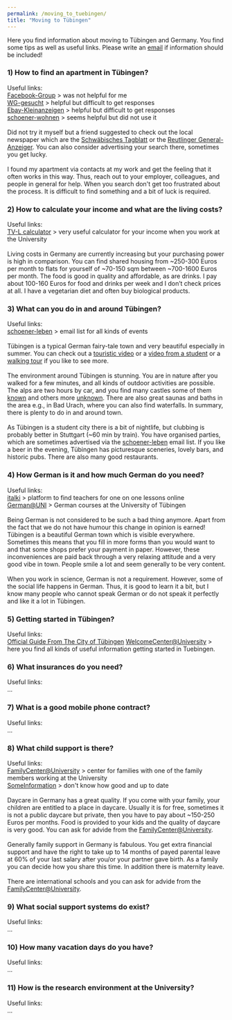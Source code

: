 ```yaml
---
permalink: /moving_to_tuebingen/
title: "Moving to Tübingen"
---
```

Here you find information about moving to Tübingen and Germany. You find some tips as well as useful links. Please write an [email](mailto:dr.thomas.wolfers@gmail.com) if information should be included! 

### 1) How to find an apartment in Tübingen?<br>
Useful links:<br>
[Facebook-Group](https://www.facebook.com/groups/Tuebingen.Immo) > was not helpful for me<br>
[WG-gesucht](https://www.wg-gesucht.de) > helpful but difficult to get responses<br>
[Ebay-Kleinanzeigen](https://www.ebay-kleinanzeigen.de) > helpful but difficult to get responses<br>
[schoener-wohnen](https://lists.schokokeks.org/mailman/listinfo.cgi/schoener-wohnen) > seems helpful but did not use it
<br>
<br>
Did not try it myself but a friend suggested to check out the local newspaper which are the [Schwäbisches Tagblatt](https://www.tagblatt.de) or the [Reutlinger General-Anzeiger](https://www.gea.de). You can also consider advertising your search there, sometimes you get lucky. 
<br>
<br>
I found my apartment via contacts at my work and get the feeling that it often works in this way. Thus, reach out to your employer, colleagues, and people in general for help. When you search don't get too frustrated about the process. It is difficult to find something and a bit of luck is required.

### 2) How to calculate your income and what are the living costs?<br>
Useful links:<br>
[TV-L calculator](https://www.oeffentlichen-dienst.de/rechner/339-2022/3846-tv-l-2022.html) > very useful calculator for your income when you work at the University
<br>
<br>
Living costs in Germany are currently increasing but your purchasing power is high in comparison. You can find shared housing from ~250-300 Euros per month to flats for yourself of ~70-150 sqm between ~700-1600 Euros per month. The food is good in quality and affordable, as are drinks. I pay about 100-160 Euros for food and drinks per week and I don’t check prices at all. I have a vegetarian diet and often buy biological products.

### 3) What can you do in and around Tübingen?<br>
Useful links:<br>
[schoener-leben](https://lists.schokokeks.org/mailman/listinfo.cgi/schoener-leben) > email list for all kinds of events
<br>
<br>
Tübingen is a typical German fairy-tale town and very beautiful especially in summer. You can check out a [touristic video]( https://www.youtube.com/watch?v=fTZKXl_tUsI&t=10s) or a [video from a student]( https://www.youtube.com/watch?v=28dIzix5sG4) or a [walking tour]( https://www.youtube.com/watch?v=PDBO1AwQDO0&t=344s) if you like to see more.
<br>
<br>
The environment around Tübingen is stunning. You are in nature after you walked for a few minutes, and all kinds of outdoor activities are possible. The alps are two hours by car, and you find many castles some of them [known](https://de.wikipedia.org/wiki/Schloss_Neuschwanstein) and others more [unknown](https://de.wikipedia.org/wiki/Burg_Hohenzollern). There are also great saunas and baths in the area e.g., in Bad Urach, where you can also find waterfalls. In summary, there is plenty to do in and around town.
<br>
<br>
As Tübingen is a student city there is a bit of nightlife, but clubbing is probably better in Stuttgart (~60 min by train). You have organised parties, which are sometimes advertised via the [schoener-leben](https://lists.schokokeks.org/mailman/listinfo.cgi/schoener-leben) email list. If you like a beer in the evening, Tübingen has picturesque sceneries, lovely bars, and historic pubs. There are also many good restaurants.

### 4) How German is it and how much German do you need?<br>
Useful links:<br>
[italki](https://www.italki.com) > platform to find teachers for one on one lessons online <br>
[German@UNI](https://uni-tuebingen.de/en/international/welcome-center/guide-for-international-researchers/german-language-courses/) > German courses at the University of Tübingen
<br>
<br>
Being German is not considered to be such a bad thing anymore. Apart from the fact that we do not have humour this change in opinion is earned! Tübingen is a beautiful German town which is visible everywhere. Sometimes this means that you fill in more forms than you would want to and that some shops prefer your payment in paper. However, these inconveniences are paid back through a very relaxing attitude and a very good vibe in town. People smile a lot and seem generally to be very content.
<br>
<br>
When you work in science, German is not a requirement. However, some of the social life happens in German. Thus, it is good to learn it a bit, but I know many people who cannot speak German or do not speak it perfectly and like it a lot in Tübingen.

### 5) Getting started in Tübingen?<br>
Useful links:<br>
[Official Guide From The City of Tübingen](https://www.tuebingen.de/Dateien/broschuere_willkommen_englisch.pdf)
[WelcomeCenter@University](https://uni-tuebingen.de/en/international/welcome-center/registration/) > here you find all kinds of useful information getting started in Tuebingen.



### 6) What insurances do you need?<br>
Useful links:<br>
...

### 7) What is a good mobile phone contract?<br>
Useful links:<br>
...

### 8) What child support is there?<br>
Useful links:<br>
[FamilyCenter@University](https://uni-tuebingen.de/en/international/welcome-center/guide-for-international-researchers/family-and-children/) > center for families with one of the family members working at the University <br>
[SomeInformation](https://www.iamexpat.de/career/working-in-germany/sick-holiday-maternity-leave) > don't know how good and up to date
<br>
<br>
Daycare in Germany has a great quality. If you come with your family, your children are entitled to a place in daycare. Usually it is for free, sometimes it is not a public daycare but private, then you have to pay about ~150-250 Euros per months. Food is provided to your kids and the quality of daycare is very good. You can ask for advide from the [FamilyCenter@University](https://uni-tuebingen.de/en/international/welcome-center/guide-for-international-researchers/family-and-children/).
<br>
<br>
Generally family support in Germany is fabulous. You get extra financial support and have the right to take up to 14 months of payed parental leave at 60% of your last salary after you/or your partner gave birth. As a family you can decide how you share this time. In addition there is maternity leave.
<br>
<br>
There are international schools and you can ask for advide from the [FamilyCenter@University](https://uni-tuebingen.de/en/international/welcome-center/guide-for-international-researchers/family-and-children/).

### 9) What social support systems do exist?<br>
Useful links:<br>
...

### 10) How many vacation days do you have?<br>
Useful links:<br>
...

### 11) How is the research environment at the University?<br>
Useful links:<br>
...
